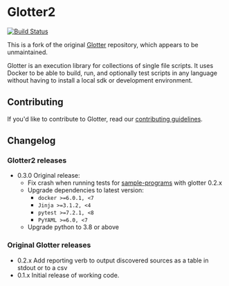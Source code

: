 # Glotter2

[![Build Status](https://github.com/rzuckerm/glotter2/actions/workflows/makefile.yml/badge.svg)](https://github.com/rzuckerm/glotter2/actions/workflows/makefile.yml)

This is a fork of the original [Glotter](https://github.com/auroq/glotter) repository, which
appears to be unmaintained.

Glotter is an execution library for collections of single file scripts. It uses Docker to be able to build, run, and optionally test scripts in any language without having to install a local sdk or development environment.

## Contributing

If you'd like to contribute to Glotter, read our [contributing guidelines](./CONTRIBUTING.md).

## Changelog

### Glotter2 releases

* 0.3.0 Original release:
  * Fix crash when running tests for [sample-programs](https://github.com/TheRenegadeCoder/sample-programs)
    with glotter 0.2.x
  * Upgrade dependencies to latest version:
    * `docker >=6.0.1, <7`
    * `Jinja >=3.1.2, <4`
    * `pytest >=7.2.1, <8`
    * `PyYAML >=6.0, <7`
  * Upgrade python to 3.8 or above

### Original Glotter releases

* 0.2.x Add reporting verb to output discovered sources as a table in stdout or to a csv
* 0.1.x Initial release of working code.
